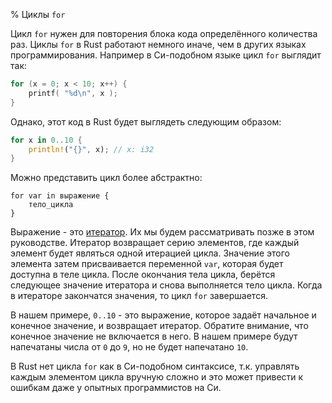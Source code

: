 % Циклы `for`

Цикл `for` нужен для повторения блока кода определённого количества раз. Циклы
`for` в Rust работают немного иначе, чем в других языках программирования.
Например в Си-подобном языке цикл `for` выглядит так:

```c
for (x = 0; x < 10; x++) {
    printf( "%d\n", x );
}
```

Однако, этот код в Rust будет выглядеть следующим образом:

```rust
for x in 0..10 {
    println!("{}", x); // x: i32
}
```

Можно представить цикл более абстрактно:

```ignore
for var in выражение {
    тело_цикла
}
```

Выражение - это [итератор][iterator]. Их мы будем рассматривать позже в этом
руководстве. Итератор возвращает серию элементов, где каждый элемент будет
являться одной итерацией цикла. Значение этого элемента затем присваивается
переменной `var`, которая будет доступна в теле цикла. После окончания тела
цикла, берётся следующее значение итератора и снова выполняется тело цикла.
Когда в итераторе закончатся значения, то цикл `for` завершается.

[iterator]: iterators.html

В нашем примере, `0..10` - это выражение, которое задаёт начальное и конечное
значение, и возвращает итератор. Обратите внимание, что конечное значение не
включается в него. В нашем примере будут напечатаны числа от `0` до `9`, но не
будет напечатано `10`.

В Rust нет цикла `for` как в Си-подобном синтаксисе, т.к. управлять каждым
элементом цикла вручную сложно и это может привести к ошибкам даже у опытных
программистов на Си.
